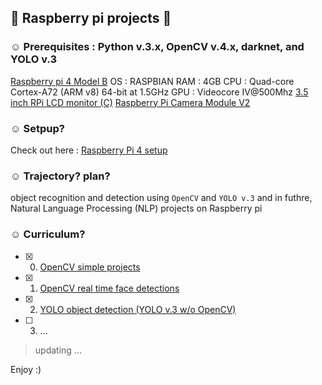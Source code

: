 ## :black_heart: Raspberry pi projects :strawberry:

### ☺︎ Prerequisites : Python v.3.x, OpenCV v.4.x, darknet, and YOLO v.3
[Raspberry pi 4 Model B](https://www.amazon.fr/gp/product/B07YYXNMG7/ref=ppx_yo_dt_b_asin_title_o04_s00?ie=UTF8&psc=1)
OS : RASPBIAN
RAM : 4GB
CPU : Quad-core Cortex-A72 (ARM v8) 64-bit at 1.5GHz
GPU : Videocore IV@500Mhz
[3.5 inch RPi LCD monitor (C)](https://www.amazon.fr/gp/product/B085NH1K2J/ref=ppx_yo_dt_b_asin_title_o03_s00?ie=UTF8&psc=1)
[Raspberry Pi Camera Module V2](https://www.amazon.fr/gp/product/B07VW6XJZQ/ref=ppx_yo_dt_b_asin_title_o04_s00?ie=UTF8&psc=1)

### ☺︎ Setpup?
Check out here : [Raspberry Pi 4 setup](https://github.com/soyounson/Raspberry_Pi_setup)

### ☺︎ Trajectory? plan?
object recognition and detection using `OpenCV` and `YOLO v.3` and in futhre, Natural Language Processing (NLP) projects on Raspberry pi 

### ☺︎ Curriculum?
- [x] 00. [OpenCV simple projects](https://github.com/soyounson/Raspberry_pi_projects/tree/master/00_OpenCV_simple_examples)
- [x] 01. [OpenCV real time face detections](https://github.com/soyounson/Raspberry_pi_projects/tree/master/01_OpenCV_real_time_face_detection)
- [x] 02. [YOLO object detection (YOLO v.3 w/o OpenCV)](https://github.com/soyounson/Raspberry_pi_projects/tree/master/02_YOLO_object_detection)
- [ ] 03. ...

> updating ...

Enjoy :)